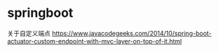 # springboot
关于自定义端点
https://www.javacodegeeks.com/2014/10/spring-boot-actuator-custom-endpoint-with-mvc-layer-on-top-of-it.html
